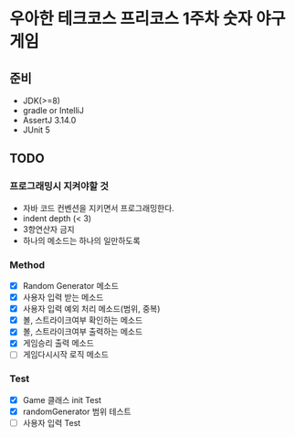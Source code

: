 # 우아한 테크코스 프리코스 1주차 숫자 야구게임

## 준비

- JDK(>=8)
- gradle or IntelliJ
- AssertJ 3.14.0
- JUnit 5

## TODO

### 프로그래밍시 지켜야할 것

- 자바 코드 컨벤션을 지키면서 프로그래밍한다.
- indent depth (< 3)
- 3항연산자 금지
- 하나의 메소드는 하나의 일만하도록

### Method

- [x] Random Generator 메소드
- [x] 사용자 입력 받는 메소드
- [x] 사용자 입력 예외 처리 메소드(범위, 중복)
- [x] 볼, 스트라이크여부 확인하는 메소드
- [x] 볼, 스트라이크여부 출력하는 메소드
- [x] 게임승리 출력 메소드
- [ ] 게임다시시작 로직 메소드

### Test

- [x] Game 클래스 init Test
- [x] randomGenerator 범위 테스트
- [ ] 사용자 입력 Test